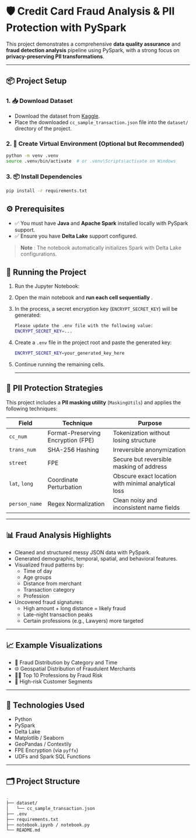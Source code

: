 # 🛡️ Credit Card Fraud Analysis & PII Protection with PySpark

This project demonstrates a comprehensive **data quality assurance** and **fraud detection analysis** pipeline using PySpark, with a strong focus on **privacy-preserving PII transformations**.

---

## 📦 Project Setup

### 1. 📥 Download Dataset

- Download the dataset from [Kaggle](https://kaggle.com/datasets/e47f88e5e8ce59c9598475a107d9a80ebc363a83859a59facb069b13a9001773).
- Place the downloaded `cc_sample_transaction.json` file into the `dataset/` directory of the project.

### 2. 🐍 Create Virtual Environment (Optional but Recommended)

```bash
python -m venv .venv
source .venv/bin/activate  # or .venv\Scripts\activate on Windows
```

### 3. 📦 Install Dependencies

```bash
pip install -r requirements.txt
```

## ⚙️ Prerequisites

- ✅ You must have **Java** and **Apache Spark** installed locally with PySpark support.
- ✅ Ensure you have **Delta Lake** support configured.

> **Note** : The notebook automatically initializes Spark with Delta Lake configurations.

## 🚀 Running the Project

1. Run the Jupyter Notebook:
2. Open the main notebook and **run each cell sequentially** .
3. In the process, a secret encryption key (`ENCRYPT_SECRET_KEY`) will be generated:

   ```bash
   Please update the .env file with the following value:
   ENCRYPT_SECRET_KEY=...
   ```

4. Create a `.env` file in the project root and paste the generated key:

   ```bash
   ENCRYPT_SECRET_KEY=your_generated_key_here
   ```

5. Continue running the remaining cells.

   ***

## 🔐 PII Protection Strategies

This project includes a **PII masking utility** (`MaskingUtils`) and applies the following techniques:

| Field         | Technique                          | Purpose                                             |
| ------------- | ---------------------------------- | --------------------------------------------------- |
| `cc_num`      | Format-Preserving Encryption (FPE) | Tokenization without losing structure               |
| `trans_num`   | SHA-256 Hashing                    | Irreversible anonymization                          |
| `street`      | FPE                                | Secure but reversible masking of address            |
| `lat`, `long` | Coordinate Perturbation            | Obscure exact location with minimal analytical loss |
| `person_name` | Regex Normalization                | Clean noisy and inconsistent name fields            |

---

## 📊 Fraud Analysis Highlights

- Cleaned and structured messy JSON data with PySpark.
- Generated demographic, temporal, spatial, and behavioral features.
- Visualized fraud patterns by:
  - Time of day
  - Age groups
  - Distance from merchant
  - Transaction category
  - Profession
- Uncovered fraud signatures:
  - High amount + long distance = likely fraud
  - Late-night transaction peaks
  - Certain professions (e.g., Lawyers) more targeted

---

## 📈 Example Visualizations

- 📌 Fraud Distribution by Category and Time
- 🌐 Geospatial Distribution of Fraudulent Merchants
- 🧑‍💼 Top 10 Professions by Fraud Risk
- 🎯 High-risk Customer Segments

---

## 🧠 Technologies Used

- Python
- PySpark
- Delta Lake
- Matplotlib / Seaborn
- GeoPandas / Contextily
- FPE Encryption (via `pyffx`)
- UDFs and Spark SQL Functions

---

## 🗂 Project Structure

```bash
.
├── dataset/
│   └── cc_sample_transaction.json
├── .env
├── requirements.txt
├── notebook.ipynb / notebook.py
└── README.md
```
